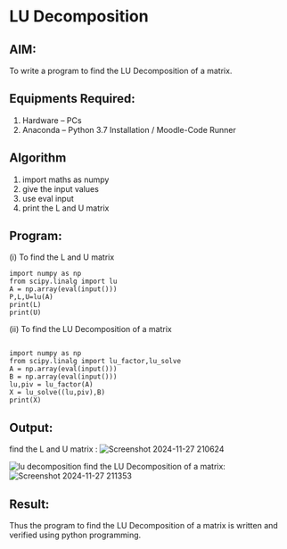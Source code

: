 # LU Decomposition 

## AIM:
To write a program to find the LU Decomposition of a matrix.

## Equipments Required:
1. Hardware – PCs
2. Anaconda – Python 3.7 Installation / Moodle-Code Runner

## Algorithm
1. import maths as numpy
2. give the input values
3. use eval input
4. print the L and U matrix
  


## Program:
(i) To find the L and U matrix

```
import numpy as np
from scipy.linalg import lu
A = np.array(eval(input()))
P,L,U=lu(A)
print(L)
print(U)

```
(ii) To find the LU Decomposition of a matrix
```

import numpy as np
from scipy.linalg import lu_factor,lu_solve
A = np.array(eval(input()))
B = np.array(eval(input()))
lu,piv = lu_factor(A)
X = lu_solve((lu,piv),B)
print(X)

```

## Output:
find the L and U matrix :
![Screenshot 2024-11-27 210624](https://github.com/user-attachments/assets/60d99407-01ec-488b-a69e-5eda89c25e8e)

![lu decomposition]()
find the LU Decomposition of a matrix:
![Screenshot 2024-11-27 211353](https://github.com/user-attachments/assets/2a65baf0-c46d-4762-a6ea-9e31b231c480)


## Result:
Thus the program to find the LU Decomposition of a matrix is written and verified using python programming.

